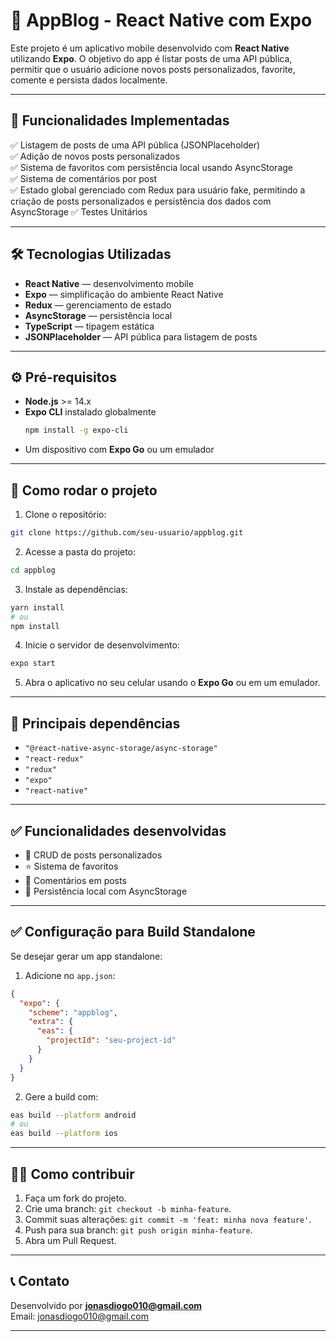 
# 📱 AppBlog - React Native com Expo

Este projeto é um aplicativo mobile desenvolvido com **React Native** utilizando **Expo**. O objetivo do app é listar posts de uma API pública, permitir que o usuário adicione novos posts personalizados, favorite, comente e persista dados localmente.

---

## 🚀 Funcionalidades Implementadas

✅ Listagem de posts de uma API pública (JSONPlaceholder)  
✅ Adição de novos posts personalizados  
✅ Sistema de favoritos com persistência local usando AsyncStorage  
✅ Sistema de comentários por post  
✅ Estado global gerenciado com Redux para usuário fake, permitindo a criação de posts personalizados e persistência dos dados com AsyncStorage
✅ Testes Unitários

---

## 🛠️ Tecnologias Utilizadas

- **React Native** — desenvolvimento mobile
- **Expo** — simplificação do ambiente React Native
- **Redux** — gerenciamento de estado
- **AsyncStorage** — persistência local
- **TypeScript** — tipagem estática
- **JSONPlaceholder** — API pública para listagem de posts

---

## ⚙️ Pré-requisitos

- **Node.js** >= 14.x
- **Expo CLI** instalado globalmente  
  ```bash
  npm install -g expo-cli
  ```
- Um dispositivo com **Expo Go** ou um emulador

---

## 📝 Como rodar o projeto

1. Clone o repositório:

```bash
git clone https://github.com/seu-usuario/appblog.git
```

2. Acesse a pasta do projeto:

```bash
cd appblog
```

3. Instale as dependências:

```bash
yarn install
# ou
npm install
```

4. Inicie o servidor de desenvolvimento:

```bash
expo start
```

5. Abra o aplicativo no seu celular usando o **Expo Go** ou em um emulador.

---

## 🧩 Principais dependências

- `"@react-native-async-storage/async-storage"`
- `"react-redux"`
- `"redux"`
- `"expo"`
- `"react-native"`

---

## ✅ Funcionalidades desenvolvidas

- 📝 CRUD de posts personalizados
- ⭐ Sistema de favoritos
- 💬 Comentários em posts
- 💾 Persistência local com AsyncStorage

---

## ✅ Configuração para Build Standalone

Se desejar gerar um app standalone:

1. Adicione no `app.json`:

```json
{
  "expo": {
    "scheme": "appblog",
    "extra": {
      "eas": {
        "projectId": "seu-project-id"
      }
    }
  }
}
```

2. Gere a build com:

```bash
eas build --platform android
# ou
eas build --platform ios
```

---

## 🧑‍💻 Como contribuir

1. Faça um fork do projeto.
2. Crie uma branch: `git checkout -b minha-feature`.
3. Commit suas alterações: `git commit -m 'feat: minha nova feature'`.
4. Push para sua branch: `git push origin minha-feature`.
5. Abra um Pull Request.

---

## 📞 Contato

Desenvolvido por **jonasdiogo010@gmail.com**  
Email: [jonasdiogo010@gmail.com](mailto:jonasdiogo010@gmail.com)

---
